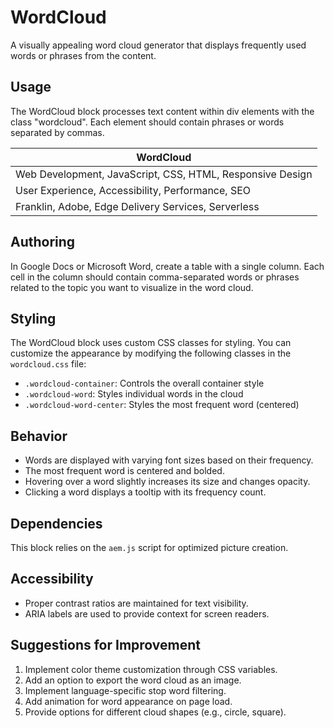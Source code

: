 # WordCloud

A visually appealing word cloud generator that displays frequently used words or phrases from the content.

## Usage

The WordCloud block processes text content within div elements with the class "wordcloud". Each element should contain phrases or words separated by commas.

| WordCloud |
|-----------|
| Web Development, JavaScript, CSS, HTML, Responsive Design |
| User Experience, Accessibility, Performance, SEO |
| Franklin, Adobe, Edge Delivery Services, Serverless |

## Authoring

In Google Docs or Microsoft Word, create a table with a single column. Each cell in the column should contain comma-separated words or phrases related to the topic you want to visualize in the word cloud.

## Styling

The WordCloud block uses custom CSS classes for styling. You can customize the appearance by modifying the following classes in the `wordcloud.css` file:

- `.wordcloud-container`: Controls the overall container style
- `.wordcloud-word`: Styles individual words in the cloud
- `.wordcloud-word-center`: Styles the most frequent word (centered)

## Behavior

- Words are displayed with varying font sizes based on their frequency.
- The most frequent word is centered and bolded.
- Hovering over a word slightly increases its size and changes opacity.
- Clicking a word displays a tooltip with its frequency count.

## Dependencies

This block relies on the `aem.js` script for optimized picture creation.

## Accessibility

- Proper contrast ratios are maintained for text visibility.
- ARIA labels are used to provide context for screen readers.

## Suggestions for Improvement

1. Implement color theme customization through CSS variables.
2. Add an option to export the word cloud as an image.
3. Implement language-specific stop word filtering.
4. Add animation for word appearance on page load.
5. Provide options for different cloud shapes (e.g., circle, square).